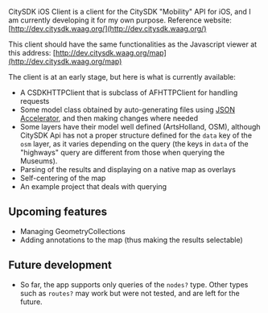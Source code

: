 CitySDK iOS Client is a client for the CitySDK "Mobility" API for iOS, and I am currently developing it for my own purpose.
Reference website: [http://dev.citysdk.waag.org/](http://dev.citysdk.waag.org/) 

This client should have the same functionalities as the Javascript viewer at this address: [http://dev.citysdk.waag.org/map](http://dev.citysdk.waag.org/map)

The client is at an early stage, but here is what is currently available:
* A CSDKHTTPClient that is subclass of AFHTTPClient for handling requests
* Some model class obtained by auto-generating files using [JSON Accelerator](http://www.nerdery.com/json-accelerator), and then making changes where needed
* Some layers have their model well defined (ArtsHolland, OSM), although CitySDK Api has not a proper structure
defined for the `data` key of the `osm` layer, as it varies depending on the query (the keys in `data` of the "highways" 
query are different from those when querying the Museums).
* Parsing of the results and displaying on a native map as overlays
* Self-centering of the map
* An example project that deals with querying

Upcoming features
-------
* Managing GeometryCollections
* Adding annotations to the map (thus making the results selectable)

Future development
-------
* So far, the app supports only queries of the `nodes?` type. Other types such as `routes?` may work but were not tested, and are left for the future. 

